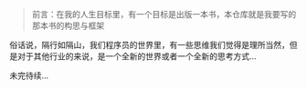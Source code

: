 > 前言：在我的人生目标里，有一个目标是出版一本书，本仓库就是我要写的那本书的构思与框架

俗话说，隔行如隔山，我们程序员的世界里，有一些思维我们觉得是理所当然，但是对于其他行业的来说，是一个全新的世界或者一个全新的思考方式...

未完待续...
